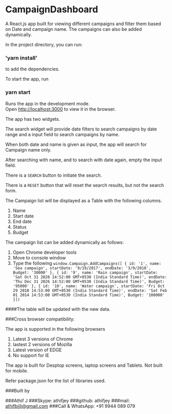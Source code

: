 # CampaignDashboard
A React.js app built for viewing different campaigns and filter them based on Date and campaign name. The campaigns can also be added dynamically. 


In the project directory, you can run:

### 'yarn install'

to add the dependencies.

To start the app, run

### yarn start

Runs the app in the development mode.<br />
Open [http://localhost:3000](http://localhost:3000) to view it in the browser.

The app has two widgets. 

The search widget will provide date filters to search campaigns by date range and a input field to search campaigns by name.

When both date and name is given as input, the app will search for Campaign name only. 

After searching with name, and to search with date again, empty the input field.

There is a `SEARCH` button to initiate the search.

There is a `RESET` button that will reset the search results, but not the search form.

The Campaign list will be displayed as a Table with the following columns.

1. Name
2. Start date
3. End date
4. Status
5. Budget

The campaign list can be added dynamically as follows:

1. Open Chrome developer tools
2. Move to console window
3. Type the following
    `window.Campaign.AddCampaigns([
        {
            id: '1',
            name: 'Sea campaign',
            startDate: '9/19/2017',
            endDate: '3/9/2018',
            Budget: '30000'
        },
        {
            id: '9',
            name: 'Rain campaign',
            startDate: 'Sat Oct 31 2020 14:52:00 GMT+0530 (India Standard Time)',
            endDate: 'Thu Dec 31 2026 14:52:00 GMT+0530 (India Standard Time)',
            Budget: '95000'
        },
        {
            id: '10',
            name: 'Water campaign',
            startDate: 'Fri Oct 29 2010 14:53:00 GMT+0530 (India Standard Time)',
            endDate: 'Sat Feb 01 2014 14:53:00 GMT+0530 (India Standard Time)',
            Budget: '100000'
        }])`

####The table will be updated with the new data. 

###Cross browser compatibility:

The app is supported in the following browsers

1. Latest 3 versions of Chrome
2. lastest 2 versions of Mozilla
3. Latest version of EDGE
4. No support for IE

The app is built for Desptop screens, laptop screens and Tablets. Not built for mobile.

Refer package.json for the list of libraries used.

###Built by

###Athif J
###Skype: athifjey
###github: athifjey
###mail: athifbijli@gmail.com
###Call & WhatsApp: +91 9944 089 079

